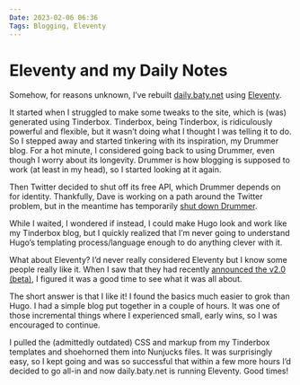 ```yaml
---
Date: 2023-02-06 06:36
Tags: Blogging, Eleventy
---
```


# Eleventy and my Daily Notes

Somehow, for reasons unknown, I’ve rebuilt [daily.baty.net](https://daily.baty.net/) using [Eleventy](https://www.11ty.dev/).

It started when I struggled to make some tweaks to the site, which is (was) generated using Tinderbox. Tinderbox, being Tinderbox, is ridiculously powerful and flexible, but it wasn’t doing what I thought I was telling it to do. So I stepped away and started tinkering with its inspiration, my Drummer blog. For a hot minute, I considered going back to using Drummer, even though I worry about its longevity. Drummer is how blogging is supposed to work (at least in my head), so I started looking at it again.

Then Twitter decided to shut off its free API, which Drummer depends on for identity. Thankfully, Dave is working on a path around the Twitter problem, but in the meantime has temporarily [shut down Drummer](http://scripting.com/2023/02/04.html#a162658).

While I waited, I wondered if instead, I could make Hugo look and work like my Tinderbox blog, but I quickly realized that I’m never going to understand Hugo’s templating process/language enough to do anything clever with it.

What about Eleventy? I’d never really considered Eleventy but I know some people really like it. When I saw that they had recently [announced the v2.0 (beta)](https://www.11ty.dev/blog/eleventy-v2-beta/), I figured it was a good time to see what it was all about.

The short answer is that I like it! I found the basics much easier to grok than Hugo. I had a simple blog put together in a couple of hours. It was one of those incremental things where I experienced small, early wins, so I was encouraged to continue.

I pulled the (admittedly outdated) CSS and markup from my Tinderbox templates and shoehorned them into Nunjucks files. It was surprisingly easy, so I kept going and was so successful that within a few more hours I’d decided to go all-in and now daily.baty.net is running Eleventy. Good times!
